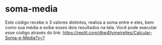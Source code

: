 # soma-media
Este código recebe o 3 valores distintos, realiza a soma entre e eles, bem como sua média e exibe esses dois resultados na tela.
Você pode executar esse código através do link: 
https://replit.com/@w4llymeirelles/Calcular-Soma-e-Media?v=1
